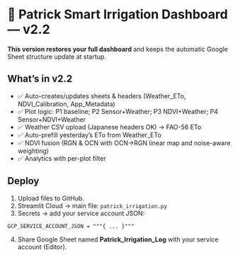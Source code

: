 # 🌱 Patrick Smart Irrigation Dashboard — v2.2

**This version restores your full dashboard** and keeps the automatic Google Sheet structure update at startup.

## What’s in v2.2
- ✅ Auto-creates/updates sheets & headers (Weather_ETo, NDVI_Calibration, App_Metadata)
- ✅ Plot logic: P1 baseline; P2 Sensor+Weather; P3 NDVI+Weather; P4 Sensor+NDVI+Weather
- ✅ Weather CSV upload (Japanese headers OK) → FAO-56 ETo
- ✅ Auto-prefill yesterday’s ETo from Weather_ETo
- ✅ NDVI fusion (RGN & OCN with OCN→RGN linear map and noise-aware weighting)
- ✅ Analytics with per-plot filter

## Deploy
1) Upload files to GitHub.
2) Streamlit Cloud → main file: `patrick_irrigation.py`
3) Secrets → add your service account JSON:
```
GCP_SERVICE_ACCOUNT_JSON = """{ ... }"""
```
4) Share Google Sheet named **Patrick_Irrigation_Log** with your service account (Editor).
